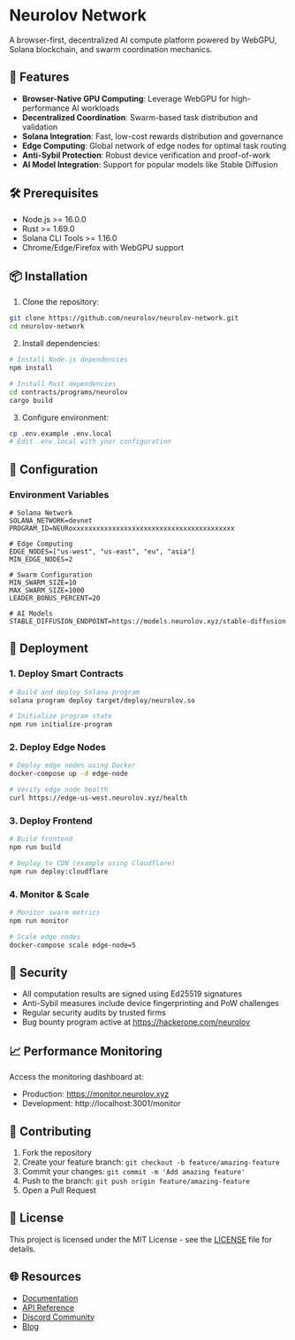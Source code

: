 # Neurolov Network

A browser-first, decentralized AI compute platform powered by WebGPU, Solana blockchain, and swarm coordination mechanics.

## 🚀 Features

- **Browser-Native GPU Computing**: Leverage WebGPU for high-performance AI workloads
- **Decentralized Coordination**: Swarm-based task distribution and validation
- **Solana Integration**: Fast, low-cost rewards distribution and governance
- **Edge Computing**: Global network of edge nodes for optimal task routing
- **Anti-Sybil Protection**: Robust device verification and proof-of-work
- **AI Model Integration**: Support for popular models like Stable Diffusion

## 🛠 Prerequisites

- Node.js >= 16.0.0
- Rust >= 1.69.0
- Solana CLI Tools >= 1.16.0
- Chrome/Edge/Firefox with WebGPU support

## 📦 Installation

1. Clone the repository:
```bash
git clone https://github.com/neurolov/neurolov-network.git
cd neurolov-network
```

2. Install dependencies:
```bash
# Install Node.js dependencies
npm install

# Install Rust dependencies
cd contracts/programs/neurolov
cargo build
```

3. Configure environment:
```bash
cp .env.example .env.local
# Edit .env.local with your configuration
```

## 🔧 Configuration

### Environment Variables

```env
# Solana Network
SOLANA_NETWORK=devnet
PROGRAM_ID=NEURoxxxxxxxxxxxxxxxxxxxxxxxxxxxxxxxxxxxxxxxxx

# Edge Computing
EDGE_NODES=["us-west", "us-east", "eu", "asia"]
MIN_EDGE_NODES=2

# Swarm Configuration
MIN_SWARM_SIZE=10
MAX_SWARM_SIZE=1000
LEADER_BONUS_PERCENT=20

# AI Models
STABLE_DIFFUSION_ENDPOINT=https://models.neurolov.xyz/stable-diffusion
```

## 🚀 Deployment

### 1. Deploy Smart Contracts

```bash
# Build and deploy Solana program
solana program deploy target/deploy/neurolov.so

# Initialize program state
npm run initialize-program
```

### 2. Deploy Edge Nodes

```bash
# Deploy edge nodes using Docker
docker-compose up -d edge-node

# Verify edge node health
curl https://edge-us-west.neurolov.xyz/health
```

### 3. Deploy Frontend

```bash
# Build frontend
npm run build

# Deploy to CDN (example using Cloudflare)
npm run deploy:cloudflare
```

### 4. Monitor & Scale

```bash
# Monitor swarm metrics
npm run monitor

# Scale edge nodes
docker-compose scale edge-node=5
```

## 🔐 Security

- All computation results are signed using Ed25519 signatures
- Anti-Sybil measures include device fingerprinting and PoW challenges
- Regular security audits by trusted firms
- Bug bounty program active at https://hackerone.com/neurolov

## 📈 Performance Monitoring

Access the monitoring dashboard at:
- Production: https://monitor.neurolov.xyz
- Development: http://localhost:3001/monitor

## 🤝 Contributing

1. Fork the repository
2. Create your feature branch: `git checkout -b feature/amazing-feature`
3. Commit your changes: `git commit -m 'Add amazing feature'`
4. Push to the branch: `git push origin feature/amazing-feature`
5. Open a Pull Request

## 📄 License

This project is licensed under the MIT License - see the [LICENSE](LICENSE) file for details.

## 🌐 Resources

- [Documentation](https://docs.neurolov.xyz)
- [API Reference](https://api.neurolov.xyz)
- [Discord Community](https://discord.gg/neurolov)
- [Blog](https://blog.neurolov.xyz)
